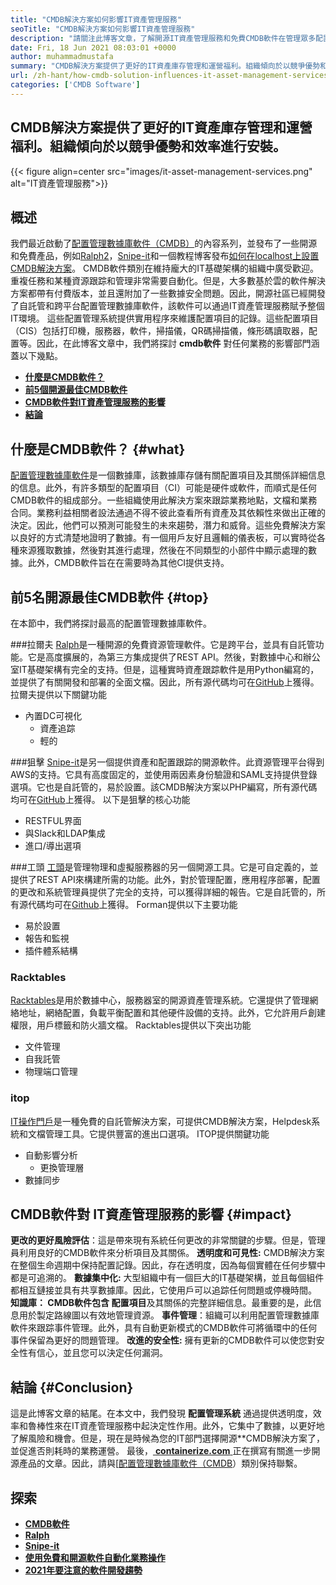 ```yaml
---
title: "CMDB解決方案如何影響IT資產管理服務" 
seoTitle: "CMDB解決方案如何影響IT資產管理服務" 
description: "請關注此博客文章，了解開源IT資產管理服務和免費CMDB軟件在管理眾多配置項目中的重要性。" 
date: Fri, 18 Jun 2021 08:03:01 +0000
author: muhammadmustafa
summary: "CMDB解決方案提供了更好的IT資產庫存管理和運營福利。組織傾向於以競爭優勢和效率進行安裝。" 
url: /zh-hant/how-cmdb-solution-influences-it-asset-management-services/
categories: ['CMDB Software']
---
```


## CMDB解決方案提供了更好的IT資產庫存管理和運營福利。組織傾向於以競爭優勢和效率進行安裝。

{{< figure align=center src="images/it-asset-management-services.png" alt="IT資產管理服務">}}


## **概述** 
我們最近啟動了[配置管理數據庫軟件（CMDB）][1]的內容系列，並發布了一些開源和免費產品，例如[Ralph][2][2]，[Snipe-it][3]和一個教程博客發布[如何在localhost上設置CMDB解決方案][4]。 CMDB軟件類別在維持龐大的IT基礎架構的組織中廣受歡迎。重複任務和某種資源跟踪和管理非常需要自動化。但是，大多數基於雲的軟件解決方案都帶有付費版本，並且還附加了一些數據安全問題。因此，開源社區已經開發了自託管和跨平台配置管理數據庫軟件，該軟件可以通過IT資產管理服務賦予整個IT環境。
這些配置管理系統提供實用程序來維護配置項目的記錄。這些配置項目（CIS）包括打印機，服務器，軟件，掃描儀，QR碼掃描儀，條形碼讀取器，配置等。因此，在此博客文章中，我們將探討 **cmdb軟件** 對任何業務的影響部門涵蓋以下幾點。
* **[什麼是CMDB軟件？][5]** 
* **[前5個開源最佳CMDB軟件][6]** 
* [ **CMDB軟件對IT資產管理服務的影響** ][7]
* **[結論][8]** 

## **什麼是CMDB軟件？** {#what}

[配置管理數據庫軟件][1]是一個數據庫，該數據庫存儲有關配置項目及其關係詳細信息的信息。此外，有許多類型的配置項目（CI）可能是硬件或軟件，而順式是任何CMDB軟件的組成部分。一些組織使用此解決方案來跟踪業務地點，文檔和業務合同。業務利益相關者設法通過不得不彼此查看所有資產及其依賴性來做出正確的決定。因此，他們可以預測可能發生的未來趨勢，潛力和威脅。這些免費解決方案以良好的方式清楚地證明了數據。有一個用戶友好且邏輯的儀表板，可以實時從各種來源獲取數據，然後對其進行處理，然後在不同類型的小部件中顯示處理的數據。此外，CMDB軟件旨在在需要時為其他CI提供支持。

## **前5名開源最佳CMDB軟件** {#top}

在本節中，我們將探討最高的配置管理數據庫軟件。

###拉爾夫
[Ralph][2]是一種開源的免費資源管理軟件。它是跨平台，並具有自託管功能。它是高度擴展的，為第三方集成提供了REST API。然後，對數據中心和辦公室IT基礎架構有完全的支持。但是，這種實時資產跟踪軟件是用Python編寫的，並提供了有關開發和部署的全面文檔。因此，所有源代碼均可在[GitHub][9]上獲得。
拉爾夫提供以下關鍵功能
* 內置DC可視化
  * 資產追踪
  * 輕的

###狙擊
[Snipe-it][3]是另一個提供資產和配置跟踪的開源軟件。此資源管理平台得到AWS的支持。它具有高度固定的，並使用兩因素身份驗證和SAML支持提供登錄選項。它也是自託管的，易於設置。該CMDB解決方案以PHP編寫，所有源代碼均可在[GitHub][10]上獲得。
以下是狙擊的核心功能
  * RESTFUL界面
* 與Slack和LDAP集成
* 進口/導出選項

###工頭
[工頭][11]是管理物理和虛擬服務器的另一個開源工具。它是可自定義的，並提供了REST API來構建所需的功能。此外，對於管理配置，應用程序部署，配置的更改和系統管理員提供了完全的支持，可以獲得詳細的報告。它是自託管的，所有源代碼均可在[Github][12]上獲得。
Forman提供以下主要功能
* 易於設置
* 報告和監視
* 插件體系結構

### Racktables
[Racktables][13]是用於數據中心，服務器室的開源資產管理系統。它還提供了管理網絡地址，網絡配置，負載平衡配置和其他硬件設備的支持。此外，它允許用戶創建權限，用戶標籤和防火牆文檔。
Racktables提供以下突出功能
  * 文件管理
* 自我託管
* 物理端口管理

### itop
[IT操作門戶][14]是一種免費的自託管解決方案，可提供CMDB解決方案，Helpdesk系統和文檔管理工具。它提供豐富的進出口選項。
ITOP提供關鍵功能
* 自動影響分析
  * 更換管理層
* 數據同步

## CMDB軟件對[][15] IT資產管理服務的影響 {#impact}

**更改的更好風險評估**：這是帶來現有系統任何更改的非常關鍵的步驟。但是，管理員利用良好的CMDB軟件來分析項目及其關係。
**透明度和可見性:** CMDB解決方案在整個生命週期中保持配置記錄。因此，存在透明度，因為每個實體在任何步驟中都是可追溯的。
**數據集中化:** 大型組織中有一個巨大的IT基礎架構，並且每個組件都相互鏈接並具有共享數據庫。因此，它使用戶可以追踪任何問題或停機時間。
**知識庫： **CMDB軟件包含** 配置項目**及其關係的完整詳細信息。最重要的是，此信息用於製定路線圖以有效地管理資源。
**事件管理**：組織可以利用配置管理數據庫軟件來跟踪事件管理。此外，具有自動更新模式的CMDB軟件可將循環中的任何事件保留為更好的問題管理。
**改進的安全性:** 擁有更新的CMDB軟件可以使您對安全性有信心，並且您可以決定任何漏洞。

## **結論** {#Conclusion}

這是此博客文章的結尾。在本文中，我們發現 **配置管理系統** 通過提供透明度，效率和魯棒性來在IT資產管理服務中起決定性作用。此外，它集中了數據，以更好地了解風險和機會。但是，現在是時候為您的IT部門選擇開源**CMDB解決方案了，並促進否則耗時的業務運營。
最後，[ **containerize.com** ][16]正在撰寫有關進一步開源產品的文章。因此，請與[[][17][配置管理數據庫軟件（CMDB][1]）類別保持聯繫。

## 探索
* **[CMDB軟件][1]** 
* **[Ralph][2]** 
* [ **Snipe-it** ][3]
* [ **使用免費和開源軟件自動化業務操作** ][18]
* **[2021年要注意的軟件開發趨勢][19]** 



[1]: https://products.containerize.com/cmdb-software/
[2]: https://products.containerize.com/cmdb-software/ralph/
[3]: https://products.containerize.com/cmdb-software/snipe-it/
[4]: https://blog.containerize.com/cmdb-software/how-to-set-up-cmdb-solution-ralph-on-localhost/
[5]: #what
[6]: #top
[7]: #impact
[8]: #Conclusion
[9]: https://github.com/allegro/ralph
[10]: https://github.com/snipe/snipe-it
[11]: https://theforeman.org/
[12]: https://github.com/theforeman/foreman
[13]: https://www.racktables.org/
[14]: https://www.combodo.com/itop
[15]: https://blog.containerize.com/wp-admin/post.php?post=5864&action=edit#app
[16]: https://www.containerize.com/
[17]: https://products.containerize.com/single-sign-on/
[18]: https://blog.containerize.com/blogging/automate-business-operations-using-open-source-software/
[19]: https://blog.containerize.com/blockchain-platforms/software-development-trends-to-look-out-for-in-2021/
